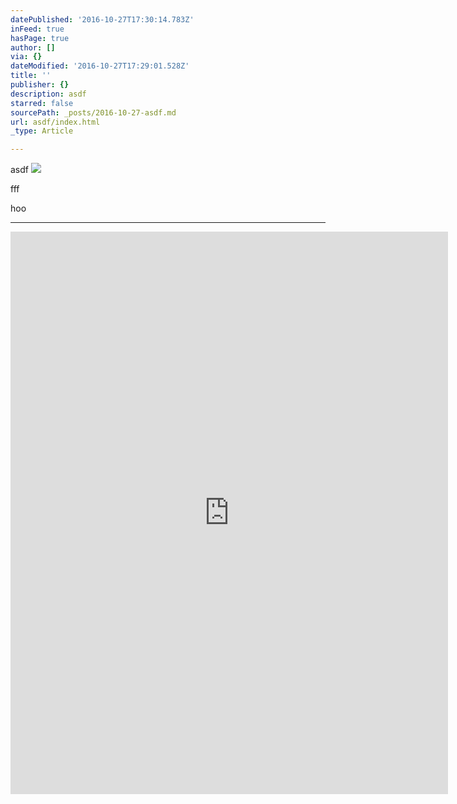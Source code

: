 ```yaml
---
datePublished: '2016-10-27T17:30:14.783Z'
inFeed: true
hasPage: true
author: []
via: {}
dateModified: '2016-10-27T17:29:01.528Z'
title: ''
publisher: {}
description: asdf
starred: false
sourcePath: _posts/2016-10-27-asdf.md
url: asdf/index.html
_type: Article

---
```

asdf
![](https://the-grid-user-content.s3-us-west-2.amazonaws.com/8601d511-f318-46e7-bd28-df8d3ba71bd6.png)

fff

hoo

---

<iframe src="https://cdn.embedly.com/widgets/media.html?src=https%3A%2F%2Fwww.behance.net%2Fgallery%2F25908821%2FMetallverarbeitung-Adolf-Kanzian-%28metal-processing%29%3Fiframe%3D1&amp;url=https%3A%2F%2Fwww.behance.net%2Fgallery%2F25908821%2FMetallverarbeitung-Adolf-Kanzian-%28metal-processing%29&amp;image=https%3A%2F%2Fmir-s3-cdn-cf.behance.net%2Fprojects%2F404%2F2ace2d25908821.55479eaf50bcb.jpg&amp;key=b7d04c9b404c499eba89ee7072e1c4f7&amp;type=text%2Fhtml&amp;scroll=auto&amp;schema=behance" width="700" height="900" scrolling="auto" frameborder="0" allowfullscreen="" style=""></iframe>
